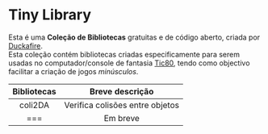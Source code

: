 # Tiny Library
Esta é uma **Coleção de Bibliotecas** gratuitas e de código aberto, criada por [Duckafire](https://github.com/duckafire). <br>
Esta coleção contém bibliotecas criadas especificamente para serem usadas no computador/console de fantasia [Tic80](https://tic80.com),
tendo como objectivo facilitar a criação de jogos *minúsculos*.

| Bibliotecas | Breve descrição |
| :-: | :-: |
| coli2DA | Verifica colisões entre objetos |
| === | Em breve |

[/]: # (https://github.com/nesbox/TIC-80/wiki/Using-require-to-load-external-code-into-your-cart)
